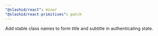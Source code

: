 ```yaml
---
"@slashid/react": minor
"@slashid/react-primitives": patch
---
```


Add stable class names to form title and subtitle in authenticating state.
